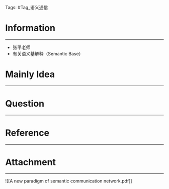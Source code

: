 Tags: #Tag_语义通信 
# Information
---
- 张平老师
- 有关语义基解释（Semantic Base）

# Mainly Idea
---


# Question
---


# Reference
---


# Attachment
---
![[A new paradigm of semantic communication network.pdf]]